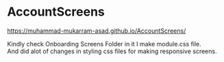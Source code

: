 # AccountScreens
https://muhammad-mukarram-asad.github.io/AccountScreens/  

Kindly check Onboarding Screens Folder in it I make module.css file.  
And did alot of changes in styling css files for making responsive screens.
